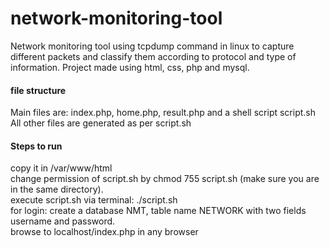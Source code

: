 # network-monitoring-tool
Network monitoring tool using tcpdump command in linux to capture different packets and classify them according to protocol and type of information. Project made using html, css, php and mysql. 
#### file structure
Main files are: index.php, home.php, result.php and a shell script script.sh
<br>
All other files are generated as per script.sh
#### Steps to run
copy it in /var/www/html <br>
change permission of script.sh by chmod 755 script.sh (make sure you are in the same directory). <br>
execute script.sh via terminal: ./script.sh <br>
for login: create a database NMT, table name NETWORK with two fields username and password. <br>
browse to localhost/index.php in any browser


